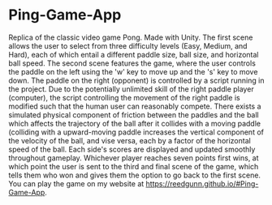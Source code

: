 # Ping-Game-App

Replica of the classic video game Pong. Made with Unity. The first scene allows the user to select from three difficulty levels (Easy, Medium, and Hard), each of which entail a different paddle size, ball size, and horizontal ball speed. The second scene features the game, where the user controls the paddle on the left using the 'w' key to move up and the 's' key to move down. The paddle on the right (opponent) is controlled by a script running in the project. Due to the potentially unlimited skill of the right paddle player (computer), the script controlling the movement of the right paddle is modified such that the human user can reasonably compete. There exists a simulated physical component of friction between the paddles and the ball which affects the trajectory of the ball after it collides with a moving paddle (colliding with a upward-moving paddle increases the vertical component of the velocity of the ball, and vise versa, each by a factor of the horizontal speed of the ball. Each side's scores are displayed and updated smoothly throughout gameplay. Whichever player reaches seven points first wins, at which point the user is sent to the third and final scene of the game, which tells them who won and gives them the option to go back to the first scene. You can play the game on my website at https://reedgunn.github.io/#Ping-Game-App.
